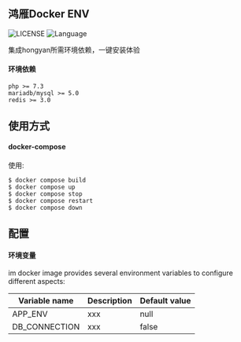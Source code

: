 ## 鸿雁Docker ENV
![LICENSE](https://img.shields.io/badge/license-MIT-green)
![Language](https://img.shields.io/badge/Language-shell-blue.svg)

集成hongyan所需环境依赖，一键安装体验

#### 环境依赖

```
php >= 7.3
mariadb/mysql >= 5.0
redis >= 3.0
```

## 使用方式

#### docker-compose

使用:

```
$ docker compose build
$ docker compose up
$ docker compose stop
$ docker compose restart
$ docker compose down
```

## 配置

#### 环境变量

im docker image provides several environment variables to configure different aspects:

| Variable name                       | Description                                                               | Default value
| ----------------------------------- | --------------------------------                                          | -------------------
| APP_ENV                            | xxx | null
| DB_CONNECTION                   | xxx                                                         | false
